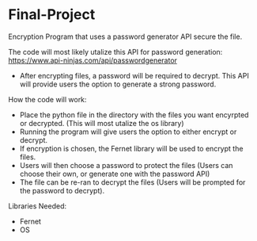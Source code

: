 # Final-Project
Encryption Program that uses a password generator API secure the file.

The code will most likely utalize this API for password generation: https://www.api-ninjas.com/api/passwordgenerator
- After encrypting files, a password will be required to decrypt. This API will provide users the option to generate a strong password.

How the code will work:
- Place the python file in the directory with the files you want encyrpted or decrypted. (This will most utalize the os library)
- Running the program will give users the option to either encrypt or decrypt.
- If encryption is chosen, the Fernet library will be used to encrypt the files.
- Users will then choose a password to protect the files (Users can choose their own, or generate one with the password API)
- The file can be re-ran to decrypt the files (Users will be prompted for the password to decrypt).

Libraries Needed:
- Fernet
- OS
